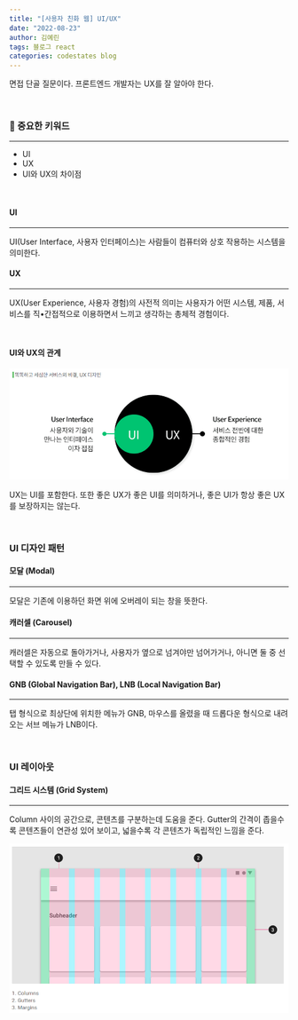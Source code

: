 ```yaml
---
title: "[사용자 친화 웹] UI/UX"
date: "2022-08-23"
author: 김예린
tags: 블로그 react
categories: codestates blog
---
```


면접 단골 질문이다. 프론트엔드 개발자는 UX를 잘 알아야 한다.

<br>

### 🎄 중요한 키워드
---

- UI
- UX
- UI와 UX의 차이점

<br>

#### UI
***

UI(User Interface, 사용자 인터페이스)는 사람들이 컴퓨터와 상호 작용하는 시스템을 의미한다.

#### UX
---

UX(User Experience, 사용자 경험)의 사전적 의미는 사용자가 어떤 시스템, 제품, 서비스를 직•간접적으로 이용하면서 느끼고 생각하는 총체적 경험이다.

<br>

#### UI와 UX의 관계

![Chinese Salty Egg](./uiux.PNG)

UX는 UI를 포함한다. 또한 좋은 UX가 좋은 UI를 의미하거나, 좋은 UI가 항상 좋은 UX를 보장하지는 않는다.

<br>

### UI 디자인 패턴

#### 모달 (Modal)
***

모달은 기존에 이용하던 화면 위에 오버레이 되는 창을 뜻한다. 

#### 캐러셀 (Carousel)
***

캐러셀은 자동으로 돌아가거나, 사용자가 옆으로 넘겨야만 넘어가거나, 아니면 둘 중 선택할 수 있도록 만들 수 있다.

#### GNB (Global Navigation Bar), LNB (Local Navigation Bar)
***

탭 형식으로 최상단에 위치한 메뉴가 GNB, 마우스를 올렸을 때 드롭다운 형식으로 내려오는 서브 메뉴가 LNB이다.

<br>

### UI 레이아웃

#### 그리드 시스템 (Grid System)
***

Column 사이의 공간으로, 콘텐츠를 구분하는데 도움을 준다. Gutter의 간격이 좁을수록 콘텐츠들이 연관성 있어 보이고, 넓을수록 각 콘텐츠가 독립적인 느낌을 준다.

![Chinese Salty Egg](./gutter.PNG)